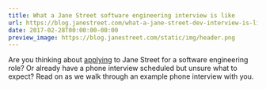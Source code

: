 ```yaml
---
title: What a Jane Street software engineering interview is like
url: https://blog.janestreet.com/what-a-jane-street-dev-interview-is-like/
date: 2017-02-28T00:00:00-00:00
preview_image: https://blog.janestreet.com/static/img/header.png
---
```


<p>Are you thinking about
<a href="https://www.janestreet.com/join-jane-street/apply/">applying</a> to Jane Street
for a software engineering role? Or already have a phone interview scheduled but unsure
what to expect? Read on as we walk through an example phone interview with you.</p>
